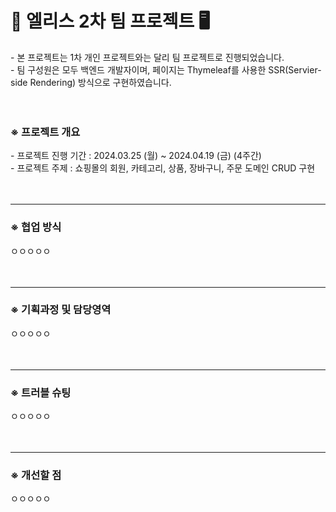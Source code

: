 <h1> 🎀 엘리스 2차 팀 프로젝트 🖥</h1> 
- 본 프로젝트는 1차 개인 프로젝트와는 달리 팀 프로젝트로 진행되었습니다. <br/>
- 팀 구성원은 모두 백엔드 개발자이며, 페이지는 Thymeleaf를 사용한 SSR(Servier-side Rendering) 방식으로 구현하였습니다. <br/>
<br/>
<br/>
<h3>※ 프로젝트 개요 </h3>
- 프로젝트 진행 기간 : 2024.03.25 (월) ~ 2024.04.19 (금) (4주간) <br/>
- 프로젝트 주제 : 쇼핑몰의 회원, 카테고리, 상품, 장바구니, 주문 도메인 CRUD 구현 <br/>
<br/>
<br/>

---

<h3>※ 협업 방식</h3>
ㅇㅇㅇㅇㅇ <br/>
<br/>
<br/>

---

<h3>※ 기획과정 및 담당영역</h3>
ㅇㅇㅇㅇㅇ <br/>
<br/>
<br/>

---

<h3>※ 트러블 슈팅</h3>
ㅇㅇㅇㅇㅇ <br/>
<br/>
<br/>

---

<h3>※ 개선할 점</h3>
ㅇㅇㅇㅇㅇ <br/>
<br/>
<br/>
